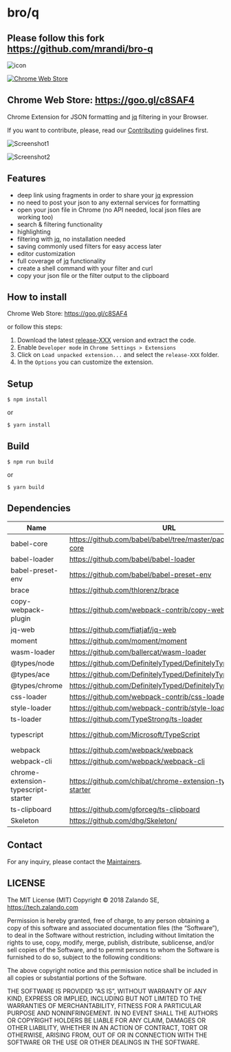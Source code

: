 # bro/q

## **Please follow this fork https://github.com/mrandi/bro-q**

![icon](src/pages/assets/icon128.png)

[![Chrome Web Store](https://img.shields.io/chrome-web-store/stars/nimelepbpejjlbmoobocpfnjhihnpked.svg?style=for-the-badge)](https://goo.gl/c8SAF4)

## Chrome Web Store: https://goo.gl/c8SAF4

Chrome Extension for JSON formatting and [jq](https://stedolan.github.io/jq/) filtering in your Browser.

If you want to contribute, please, read our [Contributing](CONTRIBUTING.md) guidelines first.

![Screenshot1](pictures/Main.png)

![Screenshot2](pictures/second.png)

## Features

- deep link using fragments in order to share your [jq](https://stedolan.github.io/jq/) expression
- no need to post your json to any external services for formatting
- open your json file in Chrome (no API needed, local json files are working too)
- search & filtering functionality
- highlighting
- filtering with [jq](https://stedolan.github.io/jq/), no installation needed
- saving commonly used filters for easy access later
- editor customization
- full coverage of [jq](https://stedolan.github.io/jq/) functionality
- create a shell command with your filter and curl
- copy your json file or the filter output to the clipboard

## How to install

Chrome Web Store: https://goo.gl/c8SAF4

or follow this steps:

1. Download the latest [release-XXX](https://github.com/zalando-incubator/bro-q/releases/latest/) version and extract the code.
2. Enable `Developer mode` in `Chrome Settings > Extensions`
3. Click on `Load unpacked extension...` and select the `release-XXX` folder.
4. In the `Options` you can customize the extension.

## Setup

```
$ npm install
```

or

```
$ yarn install
```

## Build

```
$ npm run build
```

or

```
$ yarn build
```

## Dependencies

| Name                                | URL                                                            | License    |
| ----------------------------------- | -------------------------------------------------------------- | ---------- |
| babel-core                          | https://github.com/babel/babel/tree/master/packages/babel-core | MIT        |
| babel-loader                        | https://github.com/babel/babel-loader                          | MIT        |
| babel-preset-env                    | https://github.com/babel/babel-preset-env                      | MIT        |
| brace                               | https://github.com/thlorenz/brace                              | MIT        |
| copy-webpack-plugin                 | https://github.com/webpack-contrib/copy-webpack-plugin         | MIT        |
| jq-web                              | https://github.com/fiatjaf/jq-web                              | ISC        |
| moment                              | https://github.com/moment/moment                               | MIT        |
| wasm-loader                         | https://github.com/ballercat/wasm-loader                       | MIT        |
| @types/node                         | https://github.com/DefinitelyTyped/DefinitelyTyped             | MIT        |
| @types/ace                          | https://github.com/DefinitelyTyped/DefinitelyTyped             | MIT        |
| @types/chrome                       | https://github.com/DefinitelyTyped/DefinitelyTyped             | MIT        |
| css-loader                          | https://github.com/webpack-contrib/css-loader                  | MIT        |
| style-loader                        | https://github.com/webpack-contrib/style-loader                | MIT        |
| ts-loader                           | https://github.com/TypeStrong/ts-loader                        | MIT        |
| typescript                          | https://github.com/Microsoft/TypeScript                        | Apache-2.0 |
| webpack                             | https://github.com/webpack/webpack                             | MIT        |
| webpack-cli                         | https://github.com/webpack/webpack-cli                         | MIT        |
| chrome-extension-typescript-starter | https://github.com/chibat/chrome-extension-typescript-starter  | MIT        |
| ts-clipboard                        | https://github.com/gforceg/ts-clipboard                        | MIT        |
| Skeleton                            | https://github.com/dhg/Skeleton/                               |  MIT       |

## Contact

For any inquiry, please contact the [Maintainers](MAINTAINERS).

## LICENSE

The MIT License (MIT) Copyright © 2018 Zalando SE, https://tech.zalando.com

Permission is hereby granted, free of charge, to any person obtaining a copy of this software and associated documentation files (the “Software”), to deal in the Software without restriction, including without limitation the rights to use, copy, modify, merge, publish, distribute, sublicense, and/or sell copies of the Software, and to permit persons to whom the Software is furnished to do so, subject to the following conditions:

The above copyright notice and this permission notice shall be included in all copies or substantial portions of the Software.

THE SOFTWARE IS PROVIDED “AS IS”, WITHOUT WARRANTY OF ANY KIND, EXPRESS OR IMPLIED, INCLUDING BUT NOT LIMITED TO THE WARRANTIES OF MERCHANTABILITY, FITNESS FOR A PARTICULAR PURPOSE AND NONINFRINGEMENT. IN NO EVENT SHALL THE AUTHORS OR COPYRIGHT HOLDERS BE LIABLE FOR ANY CLAIM, DAMAGES OR OTHER LIABILITY, WHETHER IN AN ACTION OF CONTRACT, TORT OR OTHERWISE, ARISING FROM, OUT OF OR IN CONNECTION WITH THE SOFTWARE OR THE USE OR OTHER DEALINGS IN THE SOFTWARE.
